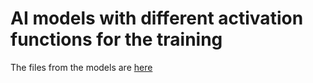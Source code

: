 # AI models with different activation functions for the training

The files from the models are [here](https://huggingface.co/anaarodeero/models-TFM-TUs/tree/main/AI-activation_function)
